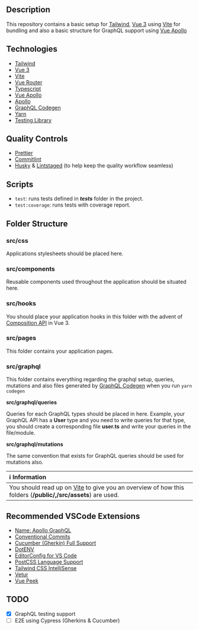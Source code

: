## Description

This repository contains a basic setup for [Tailwind](https://tailwindcss.com/), [Vue 3](https://v3.vuejs.org/) using [Vite](https://github.com/vitejs/vite) for bundling and also a basic structure for GraphQL support using [Vue Apollo](https://v4.apollo.vuejs.org/)

## Technologies

* [Tailwind](https://tailwindcss.com/)
* [Vue 3](https://v3.vuejs.org/)
* [Vite](https://github.com/vitejs/vite)
* [Vue Router](https://next.router.vuejs.org/)
* [Typescript](https://www.typescriptlang.org/)
* [Vue Apollo](https://v4.apollo.vuejs.org/)
* [Apollo](https://www.apollographql.com/docs/)
* [GraphQL Codegen](https://graphql-code-generator.com/)
* [Yarn](https://yarnpkg.com/)
* [Testing Library](https://testing-library.com/docs/vue-testing-library/intro)

## Quality Controls

* [Prettier](https://prettier.io/)
* [Commitlint](http://commitlint.js.org/)
* [Husky](https://typicode.github.io/husky) & [Lintstaged](https://github.com/okonet/lint-staged) (to help keep the quality workflow seamless)

## Scripts

* `test`: runs tests defined in *__tests__* folder in the project.
* `test:coverage`: runs tests with coverage report.

## Folder Structure

### src/css

Applications stylesheets should be placed here.

### src/components

Reusable components used throughout the application should be situated here.

### src/hooks

You should place your application hooks in this folder with the advent of [Composition API](https://v3.vuejs.org/api/composition-api.html#composition-api) in Vue 3.

### src/pages

This folder contains your application pages.

### src/graphql

This folder contains everything regarding the graphql setup, queries, mutations and also files generated by [GraphQL Codegen](https://graphql-code-generator.com/) when you run `yarn codegen`

**src/graphql/queries**

Queries for each GraphQL types should be placed in here. Example, your GraphQL API has a **User** type and you need to write queries for that type, you should create a corresponding file **user.ts** and write your queries in the file/module.

**src/graphql/mutations**

The same convention that exists for GraphQL queries should be used for mutations also.

| :information_source: **Information** |
|:-------------------------------------|
| You should read up on [Vite](https://github.com/vitejs/vite) to give you an overview of how this folders (**/public/,/src/assets**) are used. |

## Recommended VSCode Extensions

* [Name: Apollo GraphQL](https://marketplace.visualstudio.com/items?itemName=apollographql.vscode-apollo)
* [Conventional Commits](https://marketplace.visualstudio.com/items?itemName=vivaxy.vscode-conventional-commits)
* [Cucumber (Gherkin) Full Support](https://marketplace.visualstudio.com/items?itemName=alexkrechik.cucumberautocomplete)
* [DotENV](https://marketplace.visualstudio.com/items?itemName=mikestead.dotenv)
* [EditorConfig for VS Code](https://marketplace.visualstudio.com/items?itemName=EditorConfig.EditorConfig)
* [PostCSS Language Support](https://marketplace.visualstudio.com/items?itemName=csstools.postcss)
* [Tailwind CSS IntelliSense](https://marketplace.visualstudio.com/items?itemName=bradlc.vscode-tailwindcss)
* [Vetur](https://marketplace.visualstudio.com/items?itemName=octref.vetur)
* [Vue Peek](https://marketplace.visualstudio.com/items?itemName=dariofuzinato.vue-peek)


## TODO

- [X] GraphQL testing support
- [ ] E2E using Cypress (Gherkins & Cucumber)
